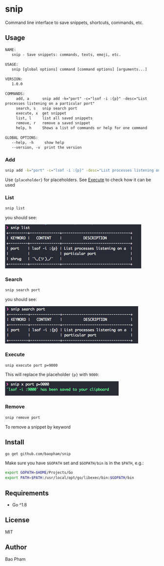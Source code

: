 snip
============
Command line interface to save snippets, shortcuts, commands, etc.


Usage
--------
```
NAME:
   snip - Save snippets: commands, texts, emoji, etc.

USAGE:
   snip [global options] command [command options] [arguments...]

VERSION:
   1.0.0

COMMANDS:
     add, a      snip add -k="port" -c="lsof -i :{p}" -desc="List processes listening on a particular port"
     search, s   snip search port
     execute, x  get snippet
     list, l     list all saved snippets
     remove, r   remove a saved snippet
     help, h     Shows a list of commands or help for one command

GLOBAL OPTIONS:
   --help, -h     show help
   --version, -v  print the version
```

### Add

```bash
snip add -k="port" -c="lsof -i :{p}" -desc="List processes listening on a particular port"
```

Use `{placeholder}` for placeholders. See [Execute](#execute) to check how it can be used

### List

```bash
snip list
```

you should see:

![list](screenshots/list.png)

### Search

```bash
snip search port
```

you should see:

![search](screenshots/search.png)

### Execute

```bash
snip execute port p=9000
```

This will replace the placeholder `{p}` with `9000`:

![execute](screenshots/execute.png)

### Remove

```bash
snip remove port
```

To remove a snippet by keyword


Install
------
```
go get github.com/baopham/snip
```

Make sure you have `$GOPATH` set and `$GOPATH/bin` is in the `$PATH`, e.g.:

```bash
export GOPATH=$HOME/Projects/Go
export PATH=$PATH:/usr/local/opt/go/libexec/bin:$GOPATH/bin
```

Requirements
-------------
* Go ^1.8

License
--------
MIT

Author
-------
Bao Pham
